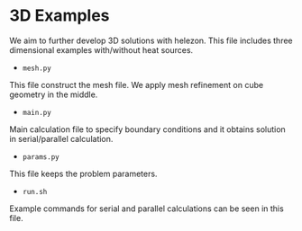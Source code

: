# 3D Examples

We aim to further develop 3D solutions with helezon. This file includes three dimensional examples with/without heat sources.

- `mesh.py`

This file construct the mesh file. We apply mesh refinement on cube geometry in the middle.

- `main.py`

Main calculation file to specify boundary conditions and it obtains solution in serial/parallel calculation.

- `params.py`

This file keeps the problem parameters.

- `run.sh`

Example commands for serial and parallel calculations can be seen in this file.